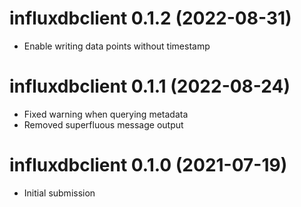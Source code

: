 # influxdbclient 0.1.2 (2022-08-31)

* Enable writing data points without timestamp

# influxdbclient 0.1.1 (2022-08-24)

* Fixed warning when querying metadata
* Removed superfluous message output

# influxdbclient 0.1.0 (2021-07-19)

* Initial submission
